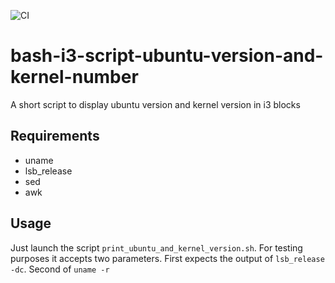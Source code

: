 ![CI](https://github.com/vgoehler/bash-i3-script-ubuntu-version-and-kernel-number/workflows/CI/badge.svg)

# bash-i3-script-ubuntu-version-and-kernel-number
A short script to display ubuntu version and kernel version in i3 blocks

## Requirements

- uname
- lsb_release
- sed
- awk

## Usage
Just launch the script `print_ubuntu_and_kernel_version.sh`.
For testing purposes it accepts two parameters. First expects the output of `lsb_release -dc`. Second of `uname -r`
